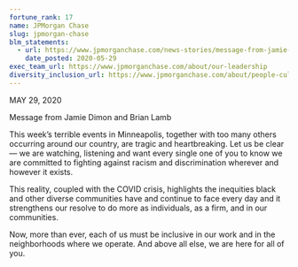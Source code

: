 ```yaml
---
fortune_rank: 17
name: JPMorgan Chase
slug: jpmorgan-chase
blm_statements:
  - url: https://www.jpmorganchase.com/news-stories/message-from-jamie-dimon-and-brian-lamb
    date_posted: 2020-05-29
exec_team_url: https://www.jpmorganchase.com/about/our-leadership
diversity_inclusion_url: https://www.jpmorganchase.com/about/people-culture/diversity-and-inclusion
---
```


MAY 29, 2020

Message from Jamie Dimon and Brian Lamb

This week’s terrible events in Minneapolis, together with too many others occurring around our country, are tragic and heartbreaking. Let us be clear — we are watching, listening and want every single one of you to know we are committed to fighting against racism and discrimination wherever and however it exists.

This reality, coupled with the COVID crisis, highlights the inequities black and other diverse communities have and continue to face every day and it strengthens our resolve to do more as individuals, as a firm, and in our communities.

Now, more than ever, each of us must be inclusive in our work and in the neighborhoods where we operate. And above all else, we are here for all of you.